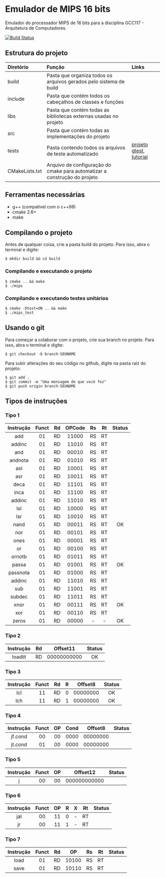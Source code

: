 # Emulador de MIPS 16 bits
Emulador do processador MIPS de 16 bits para a disciplina GCC117 - Arquitetura de Computadores.

[![Build Status](https://travis-ci.org/mathnogueira/mips.svg?branch=master)](https://travis-ci.org/mathnogueira/mips)

## Estrutura do projeto

| Diretório		| Função																| Links		|
| :-----------  |:--------------------------------------------------------------------- | :-------- |
| build			| Pasta que organiza todos os arquivos gerados pelo sistema de build    |           |
| include 		| Pasta que contém todos os cabeçalhos de classes e funções				|			|
| libs			| Pasta que contém todas as bibliotecas externas usadas no projeto		|			|
| src			| Pasta que contém todas as implementações do projeto					|			|
| tests			| Pasta contendo todos os arquivos de teste automatizado				| [projeto gtest](https://github.com/google/googletest),  [tutorial](http://www.ibm.com/developerworks/aix/library/au-googletestingframework.html) |
| CMakeLists.txt| Arquivo de configuração do cmake para automatizar a construção do projeto|        |

## Ferramentas necessárias
* g++ (compatível com o c++98)
* cmake 2.6+
* make

## Compilando o projeto

Antes de qualquer coisa, crie a pasta build do projeto. Para isso, abra o terminal
e digite:
```shell
$ mkdir build && cd build
```

### Compilando e executando o projeto
```shell
$ cmake .. && make
$ ./mips
```

### Compilando e executando testes unitários
```shell
$ cmake -Dtest=ON .. && make
$ ./mips_test
```

## Usando o git

Para começar a colaborar com o projeto, crie sua branch no projeto. Para isso, abra o terminal
e digite:

```shell
$ git checkout -b branch-SEUNOME
```

Para subir alterações do seu código no github, digite na pasta raíz do projeto:

```shell
$ git add .
$ git commit -m "Uma mensagem do que você fez"
$ git push origin branch-SEUNOME
```

## Tipos de instruções

### Tipo 1
| Instrução | Funct | Rd | OPCode | Rs | Rt | Status |
|:---------:|:-----:|:--:|:------:|:--:|:--:|:------:|
| add       | 01    | RD | 11000  | RS | RT |        |
| addinc    | 01    | RD | 11010  | RS | RT |        |
| and       | 01    | RD | 00010  | RS | RT |        |
| andnota   | 01    | RD | 01010  | RS | RT |        |
| asl       | 01    | RD | 10001  | RS | RT |        |
| asr       | 01    | RD | 10011  | RS | RT |        |
| deca      | 01    | RD | 11101  | RS | RT |        |
| inca      | 01    | RD | 11100  | RS | RT |        |
| addinc    | 01    | RD | 11010  | RS | RT |        |
| lsl       | 01    | RD | 10000  | RS | RT |        |
| lsr       | 01    | RD | 10010  | RS | RT |        |
| nand      | 01    | RD | 00011  | RS | RT |   OK   |
| nor       | 01    | RD | 00101  | RS | RT |        |
| ones      | 01    | RD | 00001  | RS | RT |        |
| or        | 01    | RD | 00100  | RS | RT |        |
| ornotb    | 01    | RD | 01011  | RS | RT |        |
| passa     | 01    | RD | 01001  | RS | RT |   OK   |
| passnota  | 01    | RD | 01000  | RS | RT |        |
| addinc    | 01    | RD | 11010  | RS | RT |        |
| sub       | 01    | RD | 11001  | RS | RT |        |
| subdec    | 01    | RD | 11011  | RS | RT |        |
| xnor      | 01    | RD | 00111  | RS | RT |   OK   |
| xor       | 01    | RD | 00110  | RS | RT |        |
| zeros     | 01    | RD | 00000  | -  | -  |   OK   |

### Tipo 2
| Instrução | Rd | Offset11     | Status |
|:---------:|:--:|:------------:|:------:|
| loadlit   | RD | 00000000000  |   OK   |

### Tipo 3
| Instrução | Funct | Rd | R   | Offset8  | Status |
|:---------:|:-----:|:--:|:---:|:--------:|:------:|
| lcl       | 11    | RD | 0   | 00000000 |   OK   |
| lch       | 11    | RD | 1   | 00000000 |   OK   |

### Tipo 4
| Instrução | Funct | OP | Cond   | Offset8  | Status |
|:---------:|:-----:|:--:|:------:|:--------:|:------:|
| jf.cond   | 00    | 00 | 0000   | 00000000 |        |
| jt.cond   | 01    | 00 | 0000   | 00000000 |        |

### Tipo 5
| Instrução | Funct | OP | Offset12      | Status |
|:---------:|:-----:|:--:|:-------------:|:------:|
| j         | 00    | 00 | 000000000000  |        |

### Tipo 6
| Instrução | Funct | OP | R | X | Rt | Status |
|:---------:|:-----:|:--:|:-:|:-:|:--:|:------:|
| jal       | 00    | 11 | 0 | - | RT |        |
| jr        | 00    | 11 | 1 | - | RT |        |

### Tipo 7
| Instrução | Funct | Rd | OP    | Rs | Rt | Status |
|:---------:|:-----:|:--:|:-----:|:--:|:--:|:------:|
| load      | 01    | RD | 10100 | RS | RT |        |
| save      | 01    | RD | 10110 | RS | RT |        |
